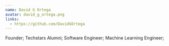 ```yaml
---
name: David G Ortega
avatar: david_g_ortega.png
links:
  - https://github.com/DavidGOrtega
---
```


Founder; Techstars Alumni; Software Engineer; Machine Learning Engineer;
